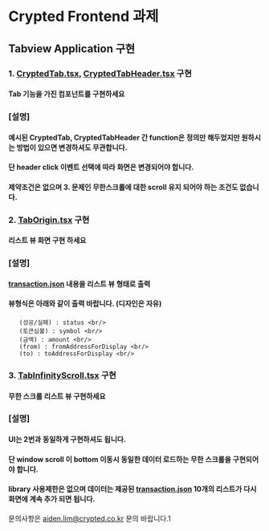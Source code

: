 # Crypted Frontend 과제

## Tabview Application 구현

### 1. [CryptedTab.tsx](src%2Fcomponent%2Ftab%2FCryptedTab.tsx), [CryptedTabHeader.tsx](src%2Fcomponent%2Ftab%2FCryptedTabHeader.tsx) 구현
#### Tab 기능을 가진 컴포넌트를 구현하세요
### [설명]
#### 예시된 CryptedTab, CryptedTabHeader 간 function은 정의만 해두었지만 원하시는 방법이 있으면 변경하셔도 무관합니다.
#### 단 header click 이벤트 선택에 따라 화면은 변경되어야 합니다.
#### 제약조건은 없으며 3. 문제인 무한스크롤에 대한 scroll 유지 되어야 하는 조건도 없습니다.

### 2. [TabOrigin.tsx](src%2Fcomponent%2Ftab%2FTabOrigin.tsx) 구현
#### 리스트 뷰 화면 구현 하세요
### [설명]
#### [transaction.json](src%2Fdata%2Ftransaction.json) 내용을 리스트 뷰 형태로 출력
#### 뷰형식은 아래와 같이 출력 바랍니다. (디자인은 자유)
```
   (성공/실패) : status <br/>
   (토큰심볼) : symbol <br/>
   (금액) : amount <br/>
   (from) : fromAddressForDisplay <br/>
   (to) : toAddressForDisplay <br/>
```

### 3. [TabInfinityScroll.tsx](src%2Fcomponent%2Ftab%2FTabInfinityScroll.tsx) 구현
#### 무한 스크롤 리스트 뷰 구현하세요
### [설명]
#### UI는 2번과 동일하게 구현하셔도 됩니다. 
#### 단 window scroll 이 bottom 이동시 동일한 데이터 로드하는 무한 스크롤을 구현되어야 합니다. 
#### library 사용제한은 없으며 데이터는 제공된 [transaction.json](src%2Fdata%2Ftransaction.json) 10개의 리스트가 다시 화면에 계속 추가 되면 됩니다.

문의사항은 aiden.lim@crypted.co.kr 문의 바랍니다.1
